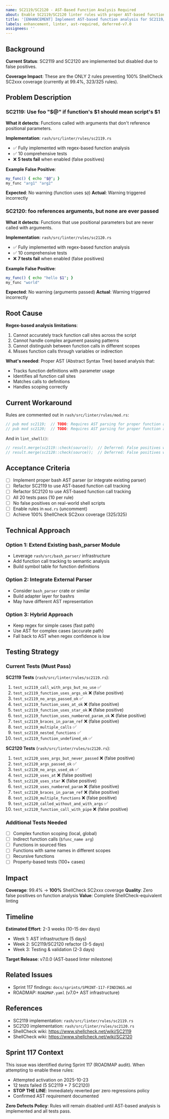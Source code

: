```yaml
---
name: SC2119/SC2120 - AST-Based Function Analysis Required
about: Enable SC2119/SC2120 linter rules with proper AST-based function call analysis
title: '[ENHANCEMENT] Implement AST-based function analysis for SC2119/SC2120'
labels: enhancement, linter, ast-required, deferred-v7.0
assignees: ''
---
```


## Background

**Current Status**: SC2119 and SC2120 are implemented but disabled due to false positives.

**Coverage Impact**: These are the ONLY 2 rules preventing 100% ShellCheck SC2xxx coverage (currently at 99.4%, 323/325 rules).

## Problem Description

### SC2119: Use foo "$@" if function's $1 should mean script's $1

**What it detects**: Functions called with arguments that don't reference positional parameters.

**Implementation**: `rash/src/linter/rules/sc2119.rs`
- ✅ Fully implemented with regex-based function analysis
- ✅ 10 comprehensive tests
- ❌ **5 tests fail** when enabled (false positives)

**Example False Positive**:
```bash
my_func() { echo "$@"; }
my_func "arg1" "arg2"
```
**Expected**: No warning (function uses `$@`)
**Actual**: Warning triggered incorrectly

### SC2120: foo references arguments, but none are ever passed

**What it detects**: Functions that use positional parameters but are never called with arguments.

**Implementation**: `rash/src/linter/rules/sc2120.rs`
- ✅ Fully implemented with regex-based function analysis
- ✅ 10 comprehensive tests
- ❌ **7 tests fail** when enabled (false positives)

**Example False Positive**:
```bash
my_func() { echo "hello $1"; }
my_func "world"
```
**Expected**: No warning (arguments passed)
**Actual**: Warning triggered incorrectly

## Root Cause

**Regex-based analysis limitations**:
1. Cannot accurately track function call sites across the script
2. Cannot handle complex argument passing patterns
3. Cannot distinguish between function calls in different scopes
4. Misses function calls through variables or indirection

**What's needed**: Proper AST (Abstract Syntax Tree) based analysis that:
- Tracks function definitions with parameter usage
- Identifies all function call sites
- Matches calls to definitions
- Handles scoping correctly

## Current Workaround

Rules are commented out in `rash/src/linter/rules/mod.rs`:

```rust
// pub mod sc2119;  // TODO: Requires AST parsing for proper function analysis (has false positives)
// pub mod sc2120;  // TODO: Requires AST parsing for proper function analysis (has false positives)
```

And in `lint_shell()`:
```rust
// result.merge(sc2119::check(source));  // Deferred: False positives without AST
// result.merge(sc2120::check(source));  // Deferred: False positives without AST
```

## Acceptance Criteria

- [ ] Implement proper bash AST parser (or integrate existing parser)
- [ ] Refactor SC2119 to use AST-based function call tracking
- [ ] Refactor SC2120 to use AST-based function call tracking
- [ ] All 20 tests pass (10 per rule)
- [ ] No false positives on real-world shell scripts
- [ ] Enable rules in `mod.rs` (uncomment)
- [ ] Achieve 100% ShellCheck SC2xxx coverage (325/325)

## Technical Approach

### Option 1: Extend Existing bash_parser Module
- Leverage `rash/src/bash_parser/` infrastructure
- Add function call tracking to semantic analysis
- Build symbol table for function definitions

### Option 2: Integrate External Parser
- Consider `bash_parser` crate or similar
- Build adapter layer for bashrs
- May have different AST representation

### Option 3: Hybrid Approach
- Keep regex for simple cases (fast path)
- Use AST for complex cases (accurate path)
- Fall back to AST when regex confidence is low

## Testing Strategy

### Current Tests (Must Pass)

**SC2119 Tests** (`rash/src/linter/rules/sc2119.rs`):
1. `test_sc2119_call_with_args_but_no_use` ✅
2. `test_sc2119_function_uses_args_ok` ❌ (false positive)
3. `test_sc2119_no_args_passed_ok` ✅
4. `test_sc2119_function_uses_at_ok` ❌ (false positive)
5. `test_sc2119_function_uses_star_ok` ❌ (false positive)
6. `test_sc2119_function_uses_numbered_param_ok` ❌ (false positive)
7. `test_sc2119_braces_in_param_ref` ❌ (false positive)
8. `test_sc2119_multiple_calls` ✅
9. `test_sc2119_nested_functions` ✅
10. `test_sc2119_function_undefined_ok` ✅

**SC2120 Tests** (`rash/src/linter/rules/sc2120.rs`):
1. `test_sc2120_uses_args_but_never_passed` ❌ (false positive)
2. `test_sc2120_args_passed_ok` ✅
3. `test_sc2120_no_args_used_ok` ✅
4. `test_sc2120_uses_at` ❌ (false positive)
5. `test_sc2120_uses_star` ❌ (false positive)
6. `test_sc2120_uses_numbered_param` ❌ (false positive)
7. `test_sc2120_braces_in_param_ref` ❌ (false positive)
8. `test_sc2120_multiple_functions` ❌ (false positive)
9. `test_sc2120_called_without_and_with_args` ✅
10. `test_sc2120_function_call_with_pipe` ❌ (false positive)

### Additional Tests Needed

- [ ] Complex function scoping (local, global)
- [ ] Indirect function calls (`$func_name arg`)
- [ ] Functions in sourced files
- [ ] Functions with same names in different scopes
- [ ] Recursive functions
- [ ] Property-based tests (100+ cases)

## Impact

**Coverage**: 99.4% → **100%** ShellCheck SC2xxx coverage
**Quality**: Zero false positives on function analysis
**Value**: Complete ShellCheck-equivalent linting

## Timeline

**Estimated Effort**: 2-3 weeks (10-15 dev days)
- Week 1: AST infrastructure (5 days)
- Week 2: SC2119/SC2120 refactor (3-5 days)
- Week 3: Testing & validation (2-3 days)

**Target Release**: v7.0.0 (AST-based linter milestone)

## Related Issues

- Sprint 117 findings: `docs/sprints/SPRINT-117-FINDINGS.md`
- ROADMAP: `ROADMAP.yaml` (v7.0+ AST infrastructure)

## References

- SC2119 implementation: `rash/src/linter/rules/sc2119.rs`
- SC2120 implementation: `rash/src/linter/rules/sc2120.rs`
- ShellCheck wiki: https://www.shellcheck.net/wiki/SC2119
- ShellCheck wiki: https://www.shellcheck.net/wiki/SC2120

## Sprint 117 Context

This issue was identified during Sprint 117 (ROADMAP audit). When attempting to enable these rules:
- Attempted activation on 2025-10-23
- 12 tests failed (5 SC2119 + 7 SC2120)
- **STOP THE LINE**: Immediately reverted per zero regressions policy
- Confirmed AST requirement documented

**Zero Defects Policy**: Rules will remain disabled until AST-based analysis is implemented and all tests pass.
